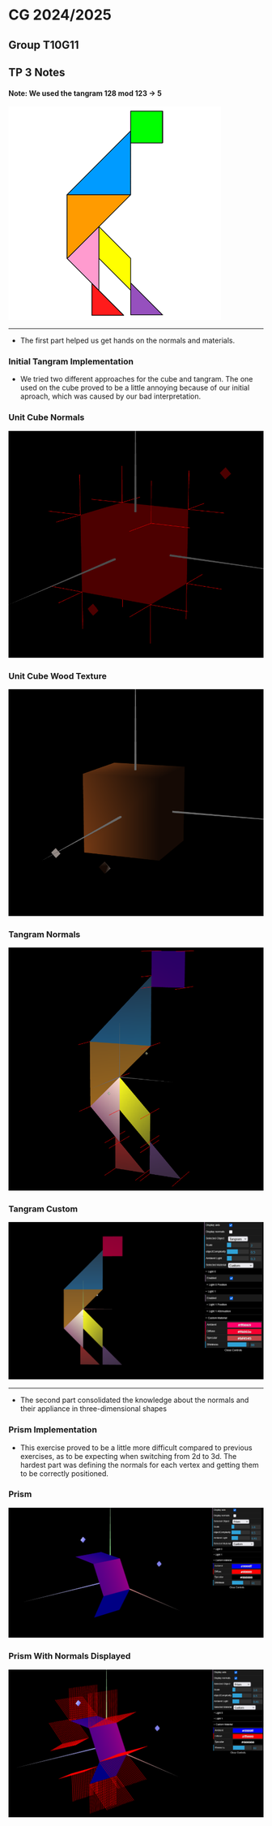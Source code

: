 # CG 2024/2025

## Group T10G11

## TP 3 Notes

#### Note: We used the tangram 128 mod 123 -> 5

![tangram.png](screenshots%2Ftangram.png)

---

- The first part helped us get hands on the normals and materials. 

### Initial Tangram Implementation

- We tried two different approaches for the cube and tangram. The one used on the cube proved to be a little annoying because of our initial aproach, which was caused by our bad interpretation.

### Unit Cube Normals
![cg-t10g11-tp3-1.png](screenshots/cg-t10g11-tp3-1.png)

### Unit Cube Wood Texture
![cg-t10g11-tp3-2.png](screenshots/cg-t10g11-tp3-2.png)

### Tangram Normals
![cg-t10g11-tp3-2.png](screenshots/cg-t10g11-tp3-3.png)

### Tangram Custom
![cg-t10g11-tp3-2.png](screenshots/cg-t10g11-tp3-4.png)

---

- The second part consolidated the knowledge about the normals and their appliance in three-dimensional shapes

### Prism Implementation

- This exercise proved to be a little more difficult compared to previous exercises, as to be expecting when switching from 2d to 3d.
The hardest part was defining the normals for each vertex and getting them to be correctly positioned.

### Prism
![cg-t10g11-tp3-5.png](screenshots/cg-t10g11-tp3-5.png)

### Prism With Normals Displayed
![cg-t10g11-tp3-6.png](screenshots/cg-t10g11-tp3-6.png)